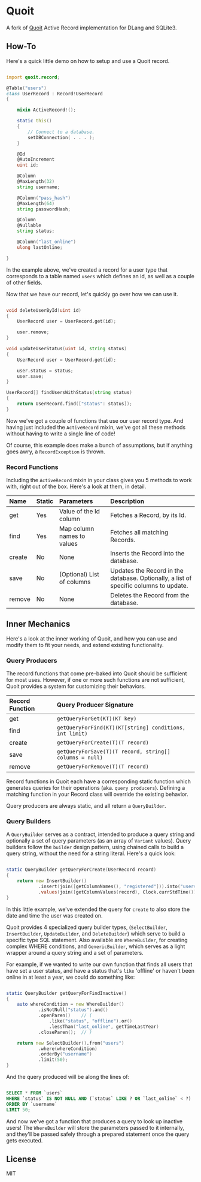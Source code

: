Quoit
====

A fork of [Quoit](https://github.com/Mihail-K/Dart) Active Record implementation for DLang and SQLite3.

How-To
------

Here's a quick little demo on how to setup and use a Quoit record.

```d

import quoit.record;

@Table("users")
class UserRecord : Record!UserRecord
{

    mixin ActiveRecord!();

    static this()
    {
        // Connect to a database.
        setDBConnection( . . . );
    }

    @Id
    @AutoIncrement
    uint id;

    @Column
    @MaxLength(32)
    string username;

    @Column("pass_hash")
    @MaxLength(64)
    string passwordHash;

    @Column
    @Nullable
    string status;

    @Column("last_online")
    ulong lastOnline;

}

```

In the example above, we've created a record for a user type that corresponds to
a table named `users` which defines an id, as well as a couple of other fields.

Now that we have our record, let's quickly go over how we can use it.

```d

void deleteUserById(uint id)
{
    UserRecord user = UserRecord.get(id);

    user.remove;
}

void updateUserStatus(uint id, string status)
{
    UserRecord user = UserRecord.get(id);

    user.status = status;
    user.save;
}

UserRecord[] findUsersWithStatus(string status)
{
    return UserRecord.find(["status": status]);
}

```

Now we've got a couple of functions that use our user record type. And having
just included the `ActiveRecord` mixin, we've got all these methods without
having to write a single line of code!

Of course, this example does make a bunch of assumptions, but if anything goes
awry, a `RecordException` is thrown.

### Record Functions

Including the `ActiveRecord` mixin in your class gives you 5 methods to work
with, right out of the box. Here's a look at them, in detail.

|Name  |Static|Parameters                |Description                          |
|:-----|:-----|:-------------------------|:------------------------------------|
|get   |Yes   |Value of the Id column    |Fetches a Record, by its Id.         |
|find  |Yes   |Map column names to values|Fetches all matching Records.        |
|create|No    |None                      |Inserts the Record into the database.|
|save  |No    |(Optional) List of columns|Updates the Record in the database. Optionally, a list of specific columns to update.|
|remove|No    |None                      |Deletes the Record from the database.|

Inner Mechanics
---------------

Here's a look at the inner working of Quoit, and how you can use and modify them
to fit your needs, and extend existing functionality.

### Query Producers

The record functions that come pre-baked into Quoit should be sufficient for most
uses. However, if one or more such functions are not sufficient, Quoit provides
a system for customizing their behaviors.

|Record Function|Query Producer Signature                               |
|:--------------|:------------------------------------------------------|
|get            |`getQueryForGet(KT)(KT key)`                           |
|find           |`getQueryForFind(KT)(KT[string] conditions, int limit)`|
|create         |`getQueryForCreate(T)(T record)`                       |
|save           |`getQueryForSave(T)(T record, string[] columns = null)`|
|remove         |`getQueryForRemove(T)(T record)`                       |

Record functions in Quoit each have a corresponding static function which
generates queries for their operations (aka. `query producers`). Defining a
matching function in your Record class will override the existing behavior.

Query producers are always static, and all return a `QueryBuilder`.

### Query Builders

A `QueryBuilder` serves as a contract, intended to produce a query string and
optionally a set of query parameters (as an array of `Variant` values).
Query builders follow the `builder` design pattern, using chained calls to build
a query string, without the need for a string literal. Here's a quick look:

```d

static QueryBuilder getQueryForCreate(UserRecord record)
{
    return new InsertBuilder()
            .insert(join([getColumnNames(), "registered"])).into("users")
            .values(join([getColumnValues(record), Clock.currStdTime()]));
}

```

In this little example, we've extended the query for `create` to also store
the date and time the user was created on.

Quoit provides 4 specialized query builder types, (`SelectBuilder`,
`InsertBuilder`, `UpdateBuilder`, and `DeleteBuilder`) which serve to build
a specific type SQL statement. Also available are `WhereBuilder`, for creating
complex WHERE conditions, and `GenericBuilder`, which serves as a light wrapper
around a query string and a set of parameters.

For example, if we wanted to write our own function that finds all users that
have set a user status, and have a status that's `like` 'offline' or haven't
been online in at least a year, we could do something like:

```d

static QueryBuilder getQueryForFindInactive()
{
    auto whereCondition = new WhereBuilder()
            .isNotNull("status").and()
            .openParen()    // (
                .like("status", "offline").or()
                .lessThan("last_online", getTimeLastYear)
            .closeParen();  // )

    return new SelectBuilder().from("users")
            .where(whereCondition)
            .orderBy("username")
            .limit(50);
}

```

And the query produced will be along the lines of:

```sql

SELECT * FROM `users`
WHERE `status` IS NOT NULL AND (`status` LIKE ? OR `last_online` < ?)
ORDER BY `username`
LIMIT 50;

```

And now we've got a function that produces a query to look up inactive users!
The `WhereBuilder` will store the parameters passed to it internally, and
they'll be passed safely through a prepared statement once the query gets
executed.

License
-------

MIT
